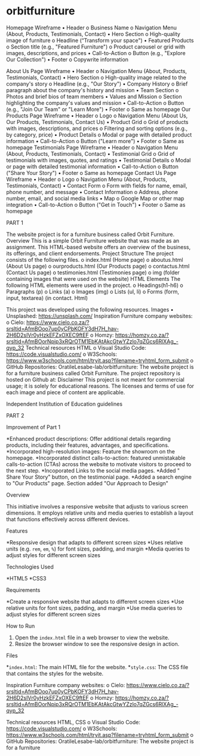 # orbitfurniture

Homepage Wireframe
•	Header
o	Business Name
o	Navigation Menu (About, Products, Testimonials, Contact)
•	Hero Section
o	High-quality image of furniture
o	Headline (“Transform your space")
•	Featured Products
o	Section title (e.g., "Featured Furniture")
o	Product carousel or grid with images, descriptions, and prices
•	Call-to-Action
o	Button (e.g., "Explore Our Collection")
•	Footer
o	Copywrite information

About Us Page Wireframe
•	Header
o	Navigation Menu (About, Products, Testimonials, Contact)
•	Hero Section
o	High-quality image related to the company's story
o	Headline (e.g., "Our Story")
•	Company History
o	Brief paragraph about the company's history and mission
•	Team Section
o	Photos and brief bios of team members
•	Values and Mission
o	Section highlighting the company's values and mission
•	Call-to-Action
o	Button (e.g., "Join Our Team" or "Learn More")
•	Footer
o	Same as homepage
Our Products Page Wireframe
•	Header
o	Logo
o	Navigation Menu (About Us, Our Products, Testimonials, Contact Us)
•	Product Grid
o	Grid of products with images, descriptions, and prices
o	Filtering and sorting options (e.g., by category, price)
•	Product Details
o	Modal or page with detailed product information
•	Call-to-Action
o	Button ("Learn more")
•	Footer
o	Same as homepage
Testimonials Page Wireframe
•	Header
o	Navigation Menu (About, Products, Testimonials, Contact)
•	Testimonial Grid
o	Grid of testimonials with images, quotes, and ratings
•	Testimonial Details
o	Modal or page with detailed testimonial information
•	Call-to-Action
o	Button ("Share Your Story")
•	Footer
o	Same as homepage
Contact Us Page Wireframe
•	Header
o	Logo
o	Navigation Menu (About, Products, Testimonials, Contact)
•	Contact Form
o	Form with fields for name, email, phone number, and message
•	Contact Information
o	Address, phone number, email, and social media links
•	Map
o	Google Map or other map integration
•	Call-to-Action
o	Button ("Get in Touch")
•	Footer
o	Same as homepage


PART 1

The website project is for a furniture business called Orbit Furniture.
Overview
This is a simple Orbit Furniture website that was made as an assignment. This HTML-based website offers an overview of the business, its offerings, and client endorsements.
Project Structure
The project consists of the following files.
o	index.html (Home page)
o	aboutus.html (About Us page)
o	ourproducts.html (Our Products page)
o	contactus.html (Contact Us page)
o	testimonies.html (Testimonies page)
o	img (folder containing images that were used on the website)
HTML Elements
The following HTML elements were used in the project.
o	Headings(h1-h6)
o	Paragraphs (p)
o	Links (a)
o	Images (img)
o	Lists (ul, li)
o	Forms (form, input, textarea) (in contact. Html)

This project was developed using the following resources.
Images
•	Unsplashed: https://unsplash.com/
Inspiration
Furniture company websites:
o	Cielo: https://www.cielo.co.za/?srsltid=AfmBOoo7up0yCPbKOFY3dH7H_hav-2H6D2sIVr0yHzkEFZxOXEC9ftEF
o	Homzy: https://homzy.co.za/?srsltid=AfmBOorNpip3xRQrOTM1EbKAtAkcGtwYZzlo7qZGcs6RlXAg_-qyp_32
Technical resources
HTML
o	Visual Studio Code: https://code.visualstudio.com/ 
o	W3Schools: https://www.w3schools.com/html/tryit.asp?filename=tryhtml_form_submit 
o	GitHub Repositories: OratileLesabe-lab/orbitfurniture: The website project is for a furniture business called Orbit Furniture.
The project repository is hosted on Github at: 
Disclaimer
This project is not meant for commercial usage; it is solely for educational reasons. The licenses and terms of use for each image and piece of content are applicable.

Independent Institution of Education guidelines

PART 2

Improvement of Part 1

*Enhanced product descriptions: Offer additional details regarding products, including their features, advantages, and specifications.
*Incorporated high-resolution images: Feature the showroom on the homepage.
*Incorporated distinct calls-to-action: featured unmistakable calls-to-action (CTAs) across the website to motivate visitors to proceed to the next step.
*Incoporated Links to the social media pages.
*Added " Share Your Story" button, on the testimonial page.
*Added a search engine to "Our Products" page.
Section added "Our Approach to Design"

Overview

This initiative involves a responsive website that adjusts to various screen dimensions. It employs relative units and media queries to establish a layout that functions effectively across different devices.

Features

*Responsive design that adapts to different screen sizes
*Uses relative units (e.g. `rem`, `em`, `%`) for font sizes, padding, and margin
*Media queries to adjust styles for different screen sizes

Technologies Used

*HTML5
*CSS3

 Requirements

*Create a responsive website that adapts to different screen sizes
*Use relative units for font sizes, padding, and margin
*Use media queries to adjust styles for different screen sizes

How to Run

1. Open the `index.html` file in a web browser to view the website.
2. Resize the browser window to see the responsive design in action.

Files

*`index.html`: The main HTML file for the website.
*`style.css`: The CSS file that contains the styles for the website.

Inspiration
Furniture company websites:
o	Cielo: https://www.cielo.co.za/?srsltid=AfmBOoo7up0yCPbKOFY3dH7H_hav-2H6D2sIVr0yHzkEFZxOXEC9ftEF
o	Homzy: https://homzy.co.za/?srsltid=AfmBOorNpip3xRQrOTM1EbKAtAkcGtwYZzlo7qZGcs6RlXAg_-qyp_32

Technical resources
HTML, CSS
o	Visual Studio Code: https://code.visualstudio.com/ 
o	W3Schools: https://www.w3schools.com/html/tryit.asp?filename=tryhtml_form_submit 
o	GitHub Repositories: OratileLesabe-lab/orbitfurniture: The website project is for a furniture 
